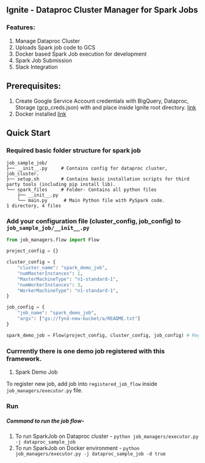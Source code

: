 ## Ignite - Dataproc Cluster Manager for Spark Jobs

### Features:
1. Manage Dataproc Cluster
2. Uploads Spark job code to GCS
3. Docker based Spark Job execution for development
4. Spark Job Submission
5. Slack Integration 

## Prerequisites:
1. Create Google Service Account credentials with BigQuery, Dataproc, Storage (gcp_creds.json) with and place inside Ignite root directory. [link](https://cloud.google.com/compute/docs/access/create-enable-service-accounts-for-instances)
2. Docker installed [link](https://docs.docker.com/install/linux/docker-ce/ubuntu/)

## Quick Start

### Required basic folder structure for spark job
```
job_sample_job/
├── __init__.py     # Contains config for dataproc cluster, job_cluster.
├── setup.sh        # Contains basic installation scripts for third party tools (including pip install lib).
└── spark_files     # Folder- Contains all python files
    ├── __init__.py  
    └── main.py      # Main Python file with PySpark code.
1 directory, 4 files    
```

### Add your configuration file (cluster_config, job_config) to `job_sample_job/__init__.py`
```python
from job_managers.flow import Flow

project_config = {}

cluster_config = {
    "cluster_name": "spark_demo_job",
    "numMasterInstances": 1,
    "MasterMachineType": "n1-standard-1",
    "numWorkerInstances": 3,
    "WorkerMachineType": "n1-standard-1",
}

job_config = {
    "job_name": "spark_demo_job",
    "args": ["gs://fynd-new-bucket/a/README.txt"]
}

spark_demo_job = Flow(project_config, cluster_config, job_config) # Register this flow object to job_managers/executor.py

``` 

### Currrently there is one demo job registered with this framework.
1. Spark Demo Job

To register new job, add job into `registered_job_flow` inside `job_managers/executor.py` file.
 
### Run

##### Command to run the job flow- 
1. To run SparkJob on Dataproc cluster - ```python job_managers/executor.py -j dataproc_sample_job```
2. To run SparkJob on Docker environment - ```python job_managers/executor.py -j dataproc_sample_job -d true```



